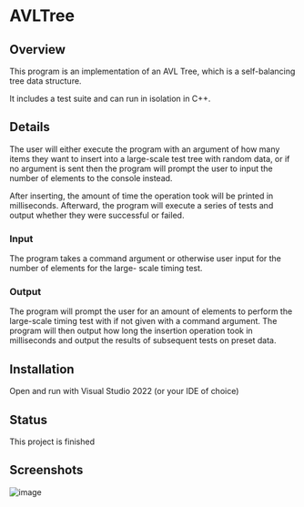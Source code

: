 # AVLTree

## Overview
This program is an implementation of an AVL Tree, which is a self-balancing tree data structure.

It includes a test suite and can run in isolation in C++.

## Details
The user will either execute the program with an 
argument of how many items they want to insert into
a large-scale test tree with random data, or if no
argument is sent then the program will prompt the user
to input the number of elements to the console instead.

After inserting, the amount of time the operation took
will be printed in milliseconds. Afterward, the
program will execute a series of tests and output
whether they were successful or failed.

### Input
The program takes a command argument or otherwise
user input for the number of elements for the large-
scale timing test.

### Output
The program will prompt the user for an amount of elements
to perform the large-scale timing test with if not
given with a command argument. The program will then
output how long the insertion operation took in milliseconds
and output the results of subsequent tests on preset data.

## Installation
Open and run with Visual Studio 2022 (or your IDE of choice)

## Status
This project is finished

## Screenshots
![image](https://user-images.githubusercontent.com/49173127/166085135-c2865add-1e47-4ded-8a45-1c0ed007ec9b.png)
